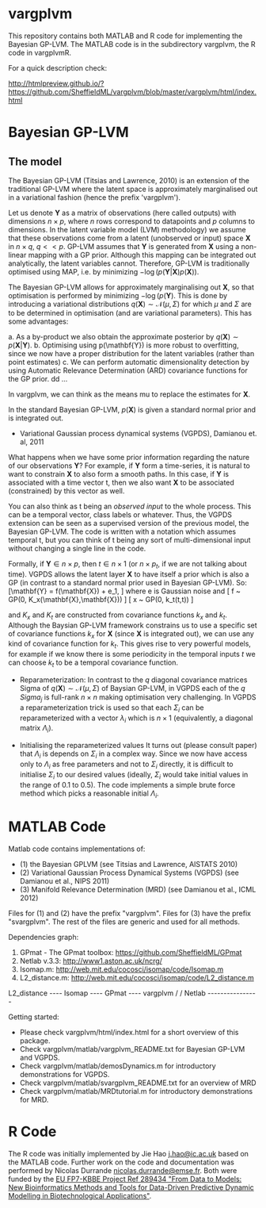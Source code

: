 vargplvm
========

This repository contains both MATLAB and R code for implementing the Bayesian GP-LVM. The MATLAB code is in the subdirectory vargplvm, the R code in vargplvmR.

For a quick description check:

http://htmlpreview.github.io/?https://github.com/SheffieldML/vargplvm/blob/master/vargplvm/html/index.html

Bayesian GP-LVM
===============

The model
---------

The Bayesian GP-LVM (Titsias and Lawrence, 2010) is an extension of the traditional GP-LVM where the latent space is approximately marginalised out in a variational fashion (hence the prefix 'vargplvm').

Let us denote $\mathbf{Y}$ as a matrix of observations (here called
outputs) with dimensions $n \times p$, where $n$ rows correspond to
datapoints and $p$ columns to dimensions. In the latent variable model
(LVM) methodology) we assume that these observations come from a
latent (unobserved or input) space $\mathbf{X}$ in $n\times q$,
$q<<p$. GP-LVM assumes that $\mathbf{Y}$ is generated from
$\mathbf{X}$ using a non-linear mapping with a GP prior. Although this
mapping can be integrated out analytically, the latent variables
cannot. Therefore, GP-LVM is traditionally optimised using MAP,
i.e. by minimizing $-\log(p(\mathbf{Y}|\mathbf{X})p(\mathbf{X}))$.

The Bayesian GP-LVM allows for approximately marginalising out
$\mathbf{X}$, so that optimisation is performed by minimizing
$-\log(p(\mathbf{Y})$. This is done by introducing a variational
distributions $q(\mathbf{X}) \sim \mathcal{N}(\mu, \Sigma)$ for which $\mu$ and
$\Sigma$ are to be determined in optimisation (and are variational
parameters). This has some advantages:

a. As a by-product we also obtain the approximate posterior by
  $q(\mathbf{X}) \sim p(\mathbf{X}|\mathbf{Y})$.
b. Optimising using p(\mathbf{Y}) is more robust to overfitting, since we now have
   a proper distribution for the latent variables (rather than point estimates)
c. We can perform automatic dimensionality detection by using Automatic
   Relevance Determination (ARD) covariance functions for the GP prior.
dd ...

In vargplvm, we can think as the means mu to replace the estimates for $\mathbf{X}$.

In the standard Bayesian GP-LVM, $p(\mathbf{X})$ is given a standard
normal prior and is integrated out.

* Variational Gaussian process dynamical systems (VGPDS), Damianou et. al, 2011

What happens when we have some prior information regarding the nature
of our observations $\mathbf{Y}$? For example, if $\mathbf{Y}$ form a
time-series, it is natural to want to constrain $\mathbf{X}$ to also
form a smooth paths. In this case, if $\mathbf{Y}$ is associated with
a time vector t, then we also want $\mathbf{X}$ to be associated
(constrained) by this vector as well.

You can also think as t being an *observed input* to the whole process.
This can be a temporal vector, class labels or whatever. Thus, the VGPDS
extension can be seen as a supervised version of the previous model, the
Bayesian GP-LVM. The code is written with a notation which assumes temporal
t, but you can think of t being any sort of multi-dimensional input without
changing a single line in the code.

Formally, if $\mathbf{Y} \in n \times p$, then $t \in n \times 1$ (or
$n \times p_t$, if we are not talking about time). VGPDS allows the
latent layer $\mathbf{X}$ to have itself a prior which is also a GP
(in contrast to a standard normal prior used in Bayesian GP-LVM). So:
\[\mathbf{Y} = f(\mathbf{X}) + e_1,
\]
where e is Gaussian noise and
\[
f ~ GP(0, K_x(\mathbf{X},\mathbf{X}))
\]
\[
x ~ GP(0, k_t(t,t)) 
\]

and $K_x$ and $K_t$ are constructed from covariance functions $k_x$
and $k_t$.  Although the Baysian GP-LVM framework constrains us to use
a specific set of covariance functions $k_x$ for $\mathbf{X}$ (since
$\mathbf{X}$ is integrated out), we can use any kind of covariance
function for $k_t$. This gives rise to very powerful models, for
example if we know there is some periodicity in the temporal inputs
$t$ we can choose $k_t$ to be a temporal covariance function.

* Reparameterization: In contrast to the $q$ diagonal covariance
matrices Sigma of $q(\mathbf{X}) \sim \mathcal{N}(\mu, \Sigma)$ of Baysian
GP-LVM, in VGPDS each of the $q$ $Sigma_j$ is full-rank $n\times n$
making optimisation very challenging. In VGPDS a reparameterization
trick is used so that each $\Sigma_i$ can be reparameterized with a
vector $\lambda_i$ which is $n \times 1$ (equivalently, a diagonal
matrix $\Lambda_i$).

* Initialising the reparameterized values It turns out (please consult
paper) that $\Lambda_i$ is depends on $\Sigma_i$ in a complex
way. Since we now have access only to $\Lambda_i$ as free parameters
and not to $\Sigma_i$ directly, it is difficult to initialise
$\Sigma_i$ to our desired values (ideally, $\Sigma_i$ would take
initial values in the range of 0.1 to 0.5). The code implements a
simple brute force method which picks a reasonable initial
$\Lambda_i$.


MATLAB Code
===========

Matlab code contains implementations of:
 - (1) the Bayesian GPLVM (see Titsias and Lawrence, AISTATS 2010)
 - (2) Variational Gaussian Process Dynamical Systems (VGPDS) (see Damianou et al., NIPS 2011)
 - (3) Manifold Relevance Determination (MRD) (see Damianou et al., ICML 2012)

Files for (1) and (2) have the prefix "vargplvm". Files for (3) have the prefix "svargplvm".
The rest of the files are generic and used for all methods.

Dependencies graph:
1. GPmat - The GPmat toolbox: https://github.com/SheffieldML/GPmat
2. Netlab v.3.3: http://www1.aston.ac.uk/ncrg/
3. Isomap.m: http://web.mit.edu/cocosci/isomap/code/Isomap.m
4. L2_distance.m: http://web.mit.edu/cocosci/isomap/code/L2_distance.m

L2_distance ---- Isomap ---- GPmat ---- vargplvm
							/			/
				Netlab ----------------

Getting started:
 - Please check vargplvm/html/index.html for a short overview of this package.
 - Check vargplvm/matlab/vargplvm_README.txt for Bayesian GP-LVM and VGPDS.
 - Check vargplvm/matlab/demosDynamics.m for introductory demonstrations for VGPDS.
 - Check vargplvm/matlab/svargplvm_README.txt for an overview of MRD
 - Check vargplvm/matlab/MRDtutorial.m for introductory demonstrations for MRD.

R Code
======

The R code was initially implemented by Jie Hao <j.hao@ic.ac.uk> based on the MATLAB code. Further work on the code and documentation was performed by Nicolas Durrande <nicolas.durrande@emse.fr>. Both were funded by the <a href="http://staffwww.dcs.sheffield.ac.uk/people/N.Lawrence/projects/biopredyn/"> EU FP7-KBBE Project Ref 289434 "From Data to Models: New Bioinformatics Methods and Tools for Data-Driven Predictive Dynamic Modelling in Biotechnological Applications"</a>.
